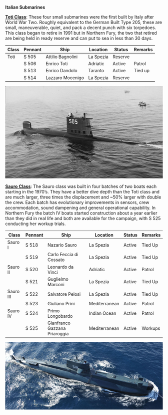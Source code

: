 **Italian Submarines**

[**Toti Class**](https://en.wikipedia.org/wiki/Toti-class_submarine):
These four small submarines were the first built by Italy after World
War Two. Roughly equivalent to the German Built Type 205, these are
small, maneuverable, quiet, and pack a decent punch with six torpedoes.
This class began to retire in 1991 but in Northern Fury, the two that
retired are being held in ready reserve and can put to sea in less than
30 days.

| Class | Pennant | Ship              | Location  | Status  | Remarks |
| ----- | ------- | ----------------- | --------- | ------- | ------- |
| Toti  | S 505   | Attilio Bagnolini | La Spezia | Reserve |         |
|       | S 506   | Enrico Toti       | Adriatic  | Active  | Patrol  |
|       | S 513   | Enrico Dandolo    | Taranto   | Active  | Tied up |
|       | S 514   | Lazzaro Mocenigo  | La Spezia | Reserve |         |

![](/assets/images/nato/it/navy/subs/image1.jpeg)

[**Sauro
Class**](https://www.militaryfactory.com/ships/detail.asp?ship_id=sauro-class-diesel-electric-attack-submarine-italy#overview):
The Sauro class was built in four batches of two boats each starting in
the 1970’s. They have a better dive depth than the Toti class and are
much larger, three times the displacement and \~50% larger with double
the crew. Each batch has evolutionary improvements in sensors, crew
accommodation, sound dampening and general operational capability. In
Northern Fury the batch IV boats started construction about a year
earlier than they did in real life and both are available for the
campaign, with S 525 conducting her workup
trials.

| Class     | Pennant | Ship                          | Location      | Status | Remarks |
| --------- | ------- | ----------------------------- | ------------- | ------ | ------- |
| Sauro I   | S 518   | Nazario Sauro                 | La Spezia     | Active | Tied Up |
|           | S 519   | Carlo Feccia di Cossato       | La Spezia     | Active | Tied Up |
| Sauro II  | S 520   | Leonardo da Vinci             | Adriatic      | Active | Patrol  |
|           | S 521   | Guglielmo Marconi             | La Spezia     | Active | Tied Up |
| Sauro III | S 522   | Salvatore Pelosi              | La Spezia     | Active | Tied Up |
|           | S 523   | Giuliano Prini                | Mediterranean | Active | Patrol  |
| Sauro IV  | S 524   | Primo Longobardo              | Indian Ocean  | Active | Patrol  |
|           | S 525   | Gianfranco Gazzana Priaroggia | Mediterranean | Active | Workups |

![](/assets/images/nato/it/navy/subs/image2.jpg)
